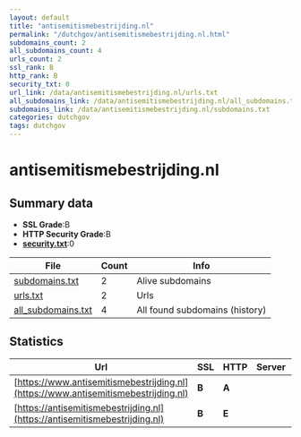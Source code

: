 ```yaml
---
layout: default
title: "antisemitismebestrijding.nl"
permalink: "/dutchgov/antisemitismebestrijding.nl.html"
subdomains_count: 2
all_subdomains_count: 4
urls_count: 2
ssl_rank: B
http_rank: B
security_txt: 0
url_link: /data/antisemitismebestrijding.nl/urls.txt
all_subdomains_link: /data/antisemitismebestrijding.nl/all_subdomains.txt
subdomains_link: /data/antisemitismebestrijding.nl/subdomains.txt
categories: dutchgov
tags: dutchgov
---
```



# antisemitismebestrijding.nl
## Summary data


 - **SSL Grade**:B
 - **HTTP Security Grade**:B
 - **[security.txt](https://www.digitaleoverheid.nl/nieuws/standaard-security-txt-nu-verplicht-voor-overheid/)**:0


| File       | Count | Info |
|------------|-------|------|
|[subdomains.txt](/DutchGovScope/data/antisemitismebestrijding.nl/subdomains.txt)|2|Alive subdomains|
|[urls.txt](/DutchGovScope/data/antisemitismebestrijding.nl/urls.txt)|2|Urls|
|[all_subdomains.txt](/DutchGovScope/data/antisemitismebestrijding.nl/all_subdomains.txt)|4|All found subdomains (history)|


## Statistics


| Url | SSL | HTTP | Server | Cookie | HSTS | CORS | CTO | CSP | XFO | XXP | RP |FP| Tech |Title |
|--------|-------|-------|------|------|------|------|------|------|------|------|------|------|------|------|
|[https://www.antisemitismebestrijding.nl](https://www.antisemitismebestrijding.nl)| **B**| **A**|| |:white_check_mark: | | |:warning: | :white_check_mark: | :white_check_mark: | :white_check_mark: | |HSTS||
|[https://antisemitismebestrijding.nl](https://antisemitismebestrijding.nl)| **B**| **E**|| | | | | | | | :white_check_mark: | |HSTS||


